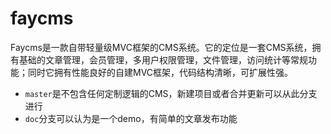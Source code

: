 # faycms
Faycms是一款自带轻量级MVC框架的CMS系统。它的定位是一套CMS系统，拥有基础的文章管理，会员管理，多用户权限管理，文件管理，访问统计等常规功能；同时它拥有性能良好的自建MVC框架，代码结构清晰，可扩展性强。

- `master`是不包含任何定制逻辑的CMS，新建项目或者合并更新可以从此分支进行
- `doc`分支可以认为是一个demo，有简单的文章发布功能